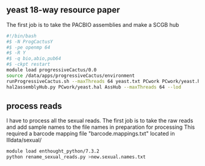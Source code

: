 ## yeast 18-way resource paper

The first job is to take the PACBIO assemblies and make a SCGB hub

```bash
#!/bin/bash
#$ -N ProgCactusY
#$ -pe openmp 64 
#$ -R Y
#$ -q bio,abio,pub64
#$ -ckpt restart
module load progressiveCactus/0.0
source /data/apps/progressiveCactus/environment
runProgressiveCactus.sh --maxThreads 64 yeast.txt PCwork PCwork/yeast.hal
hal2assemblyHub.py PCwork/yeast.hal AssHub --maxThreads 64 --lod
```





## process reads
I have to process all the sexual reads.
The first job is to take the raw reads and add sample names to the file names in preparation for processing
This required a barcode mapping file "barcode.mappings.txt" located in Illdata/sexual/

```bash
module load enthought_python/7.3.2
python rename_sexual_reads.py >new.sexual.names.txt
```
